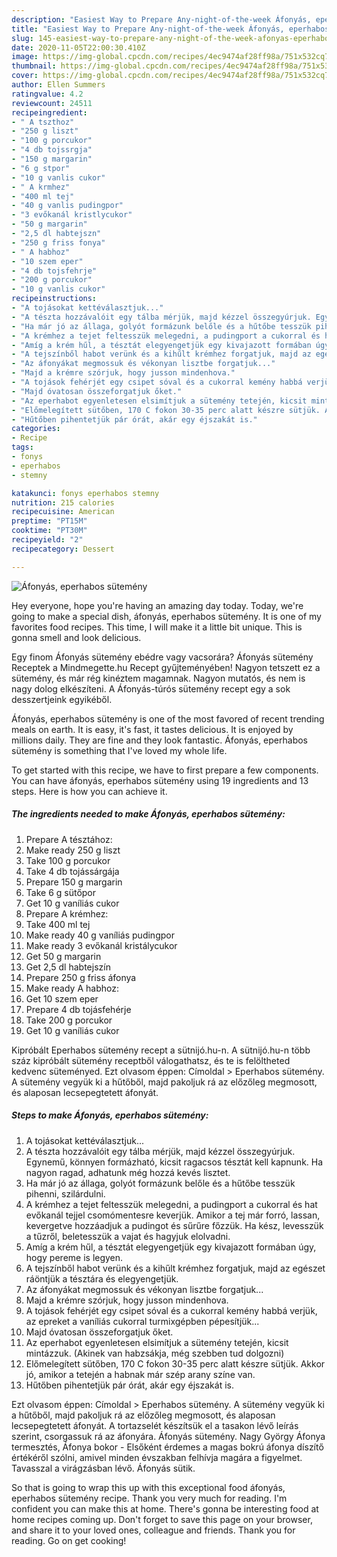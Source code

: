 ```yaml
---
description: "Easiest Way to Prepare Any-night-of-the-week Áfonyás, eperhabos sütemény"
title: "Easiest Way to Prepare Any-night-of-the-week Áfonyás, eperhabos sütemény"
slug: 145-easiest-way-to-prepare-any-night-of-the-week-afonyas-eperhabos-sutemeny
date: 2020-11-05T22:00:30.410Z
image: https://img-global.cpcdn.com/recipes/4ec9474af28ff98a/751x532cq70/afonyas-eperhabos-sutemeny-recept-foto.jpg
thumbnail: https://img-global.cpcdn.com/recipes/4ec9474af28ff98a/751x532cq70/afonyas-eperhabos-sutemeny-recept-foto.jpg
cover: https://img-global.cpcdn.com/recipes/4ec9474af28ff98a/751x532cq70/afonyas-eperhabos-sutemeny-recept-foto.jpg
author: Ellen Summers
ratingvalue: 4.2
reviewcount: 24511
recipeingredient:
- " A tszthoz"
- "250 g liszt"
- "100 g porcukor"
- "4 db tojssrgja"
- "150 g margarin"
- "6 g stpor"
- "10 g vanlis cukor"
- " A krmhez"
- "400 ml tej"
- "40 g vanlis pudingpor"
- "3 evőkanál kristlycukor"
- "50 g margarin"
- "2,5 dl habtejszn"
- "250 g friss fonya"
- " A habhoz"
- "10 szem eper"
- "4 db tojsfehrje"
- "200 g porcukor"
- "10 g vanlis cukor"
recipeinstructions:
- "A tojásokat kettéválasztjuk..."
- "A tészta hozzávalóit egy tálba mérjük, majd kézzel összegyúrjuk. Egynemű, könnyen formázható, kicsit ragacsos tésztát kell kapnunk. Ha nagyon ragad, adhatunk még hozzá kevés lisztet."
- "Ha már jó az állaga, golyót formázunk belőle és a hűtőbe tesszük pihenni, szilárdulni."
- "A krémhez a tejet feltesszük melegedni, a pudingport a cukorral és hat evőkanál tejjel csomómentesre keverjük. Amikor a tej már forró, lassan, kevergetve hozzáadjuk a pudingot és sűrűre főzzük. Ha kész, levesszük a tűzről, beletesszük a vajat és hagyjuk elolvadni."
- "Amíg a krém hűl, a tésztát elegyengetjük egy kivajazott formában úgy, hogy pereme is legyen."
- "A tejszínből habot verünk és a kihűlt krémhez forgatjuk, majd az egészet ráöntjük a tésztára és elegyengetjük."
- "Az áfonyákat megmossuk és vékonyan lisztbe forgatjuk..."
- "Majd a krémre szórjuk, hogy jusson mindenhova."
- "A tojások fehérjét egy csipet sóval és a cukorral kemény habbá verjük, az epreket a vaníliás cukorral turmixgépben pépesítjük..."
- "Majd óvatosan összeforgatjuk őket."
- "Az eperhabot egyenletesen elsimítjuk a sütemény tetején, kicsit mintázzuk. (Akinek van habzsákja, még szebben tud dolgozni)"
- "Előmelegített sütőben, 170 C fokon 30-35 perc alatt készre sütjük. Akkor jó, amikor a tetején a habnak már szép arany színe van."
- "Hűtőben pihentetjük pár órát, akár egy éjszakát is."
categories:
- Recipe
tags:
- fonys
- eperhabos
- stemny

katakunci: fonys eperhabos stemny 
nutrition: 215 calories
recipecuisine: American
preptime: "PT15M"
cooktime: "PT30M"
recipeyield: "2"
recipecategory: Dessert

---
```



![Áfonyás, eperhabos sütemény](https://img-global.cpcdn.com/recipes/4ec9474af28ff98a/751x532cq70/afonyas-eperhabos-sutemeny-recept-foto.jpg)

Hey everyone, hope you're having an amazing day today. Today, we're going to make a special dish, áfonyás, eperhabos sütemény. It is one of my favorites food recipes. This time, I will make it a little bit unique. This is gonna smell and look delicious.

Egy finom Áfonyás sütemény ebédre vagy vacsorára? Áfonyás sütemény Receptek a Mindmegette.hu Recept gyűjteményében! Nagyon tetszett ez a sütemény, és már rég kinéztem magamnak. Nagyon mutatós, és nem is nagy dolog elkészíteni. A Áfonyás-túrós sütemény recept egy a sok desszertjeink egyikéből.

Áfonyás, eperhabos sütemény is one of the most favored of recent trending meals on earth. It is easy, it's fast, it tastes delicious. It is enjoyed by millions daily. They are fine and they look fantastic. Áfonyás, eperhabos sütemény is something that I've loved my whole life.


To get started with this recipe, we have to first prepare a few components. You can have áfonyás, eperhabos sütemény using 19 ingredients and 13 steps. Here is how you can achieve it.

<!--inarticleads1-->

##### The ingredients needed to make Áfonyás, eperhabos sütemény:

1. Prepare  A tésztához:
1. Make ready 250 g liszt
1. Take 100 g porcukor
1. Take 4 db tojássárgája
1. Prepare 150 g margarin
1. Take 6 g sütőpor
1. Get 10 g vaníliás cukor
1. Prepare  A krémhez:
1. Take 400 ml tej
1. Make ready 40 g vaníliás pudingpor
1. Make ready 3 evőkanál kristálycukor
1. Get 50 g margarin
1. Get 2,5 dl habtejszín
1. Prepare 250 g friss áfonya
1. Make ready  A habhoz:
1. Get 10 szem eper
1. Prepare 4 db tojásfehérje
1. Take 200 g porcukor
1. Get 10 g vaníliás cukor


Kipróbált Eperhabos sütemény recept a sütnijó.hu-n. A sütnijó.hu-n több száz kipróbált sütemény receptből válogathatsz, és te is felöltheted kedvenc süteményed. Ezt olvasom éppen: Címoldal &gt; Eperhabos sütemény. A sütemény vegyük ki a hűtőből, majd pakoljuk rá az előzőleg megmosott, és alaposan lecsepegtetett áfonyát. 

<!--inarticleads2-->

##### Steps to make Áfonyás, eperhabos sütemény:

1. A tojásokat kettéválasztjuk...
1. A tészta hozzávalóit egy tálba mérjük, majd kézzel összegyúrjuk. Egynemű, könnyen formázható, kicsit ragacsos tésztát kell kapnunk. Ha nagyon ragad, adhatunk még hozzá kevés lisztet.
1. Ha már jó az állaga, golyót formázunk belőle és a hűtőbe tesszük pihenni, szilárdulni.
1. A krémhez a tejet feltesszük melegedni, a pudingport a cukorral és hat evőkanál tejjel csomómentesre keverjük. Amikor a tej már forró, lassan, kevergetve hozzáadjuk a pudingot és sűrűre főzzük. Ha kész, levesszük a tűzről, beletesszük a vajat és hagyjuk elolvadni.
1. Amíg a krém hűl, a tésztát elegyengetjük egy kivajazott formában úgy, hogy pereme is legyen.
1. A tejszínből habot verünk és a kihűlt krémhez forgatjuk, majd az egészet ráöntjük a tésztára és elegyengetjük.
1. Az áfonyákat megmossuk és vékonyan lisztbe forgatjuk...
1. Majd a krémre szórjuk, hogy jusson mindenhova.
1. A tojások fehérjét egy csipet sóval és a cukorral kemény habbá verjük, az epreket a vaníliás cukorral turmixgépben pépesítjük...
1. Majd óvatosan összeforgatjuk őket.
1. Az eperhabot egyenletesen elsimítjuk a sütemény tetején, kicsit mintázzuk. (Akinek van habzsákja, még szebben tud dolgozni)
1. Előmelegített sütőben, 170 C fokon 30-35 perc alatt készre sütjük. Akkor jó, amikor a tetején a habnak már szép arany színe van.
1. Hűtőben pihentetjük pár órát, akár egy éjszakát is.


Ezt olvasom éppen: Címoldal &gt; Eperhabos sütemény. A sütemény vegyük ki a hűtőből, majd pakoljuk rá az előzőleg megmosott, és alaposan lecsepegtetett áfonyát. A tortazselét készítsük el a tasakon lévő leírás szerint, csorgassuk rá az áfonyára. Áfonyás sütemény. Nagy György Áfonya termesztés, Áfonya bokor - Elsőként érdemes a magas bokrú áfonya díszítő értékéről szólni, amivel minden évszakban felhívja magára a figyelmet. Tavasszal a virágzásban lévő. Áfonyás sütik. 

So that is going to wrap this up with this exceptional food áfonyás, eperhabos sütemény recipe. Thank you very much for reading. I'm confident you can make this at home. There's gonna be interesting food at home recipes coming up. Don't forget to save this page on your browser, and share it to your loved ones, colleague and friends. Thank you for reading. Go on get cooking!

